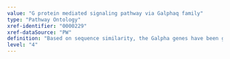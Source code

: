 ```yaml
---
value: "G protein mediated signaling pathway via Galphaq family"
type: "Pathway Ontology"
xref-identifier: "0000229"
xref-dataSource: "PW"
definition: "Based on sequence similarity, the Galpha genes have been grouped into four classes. Exchange of GDP to GTP promoted through binding to receptors dissociates the heterotrimeric Galpha/beta/gamma complex. GTP-bound Galpha can then interact with downstream effectors. Lipid modification of Galpha regulates membrane localization and interactions with specific effectors."
level: "4"
---
```

